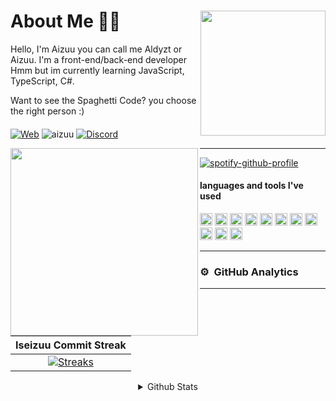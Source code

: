 <div>
<img src="https://i.pinimg.com/564x/d5/c1/87/d5c1879f63a0eec54b204a7939d7b845.jpg" width="200" align="right" />
  <h1> About Me 👋🏻 </h1>
Hello, I'm Aizuu you can call me Aldyzt or Aizuu. I'm a front-end/back-end developer <br>Hmm but im currently learning JavaScript, TypeScript, C#.

Want to see the Spaghetti Code? you choose the right person :)

####
<!-- [![Discord](https://discord.c99.nl/widget/theme-2/271576733168173057.png)](https://discord.com/users/271576733168173057) -->

[![Web](https://img.shields.io/badge/Personal%20Website-4287f5)](https://aizuu.my.id)
<img src="https://komarev.com/ghpvc/?username=iseizuu&label=Profile%20views&color=0e75b6&style=flat" alt="aizuu" />  [![Discord](https://discordapp.com/api/guilds/754960201215508521/embed.png)](https://discord.gg/dveQtqx)
</div>


<div>
<img src="https://i.pinimg.com/564x/db/62/14/db6214741ff3e50fa759c0abdd9c5533.jpg" width="300" align="left" />
<hr>
  
[![spotify-github-profile](https://spotify-github-profile.vercel.app/api/view?uid=o3cf52ih4kob54iewzpjduykf&cover_image=true&theme=natemoo-re&bar_color=3dd8ff&bar_color_cover=true)](https://spotify-github-profile.vercel.app/api/view?uid=o3cf52ih4kob54iewzpjduykf&redirect=true)
  
#### languages and tools I've used
<img src="https://upload.wikimedia.org/wikipedia/commons/thumb/9/99/Unofficial_JavaScript_logo_2.svg/512px-Unofficial_JavaScript_logo_2.svg.png" width=20> <img src="https://seeklogo.com/images/T/typescript-logo-B29A3F462D-seeklogo.com.png" width=20>
<a href="https://discord.js.org"><img src="https://cdn.discordapp.com/attachments/740865034887888996/740865173065170994/logo-square.png" width="20" alt="discord.js" /></a>
<img height="20" src="https://img.shields.io/badge/-Nodejs-43853d?style=flat-square&logo=Node.js&logoColor=white"/>
<img height="20" src="https://img.shields.io/badge/Ubuntu-orange?style=flat-square&logo=Ubuntu&logoColor=white"/>
<img height="20" src="https://img.shields.io/badge/-HTML5-E34F26?style=flat-square&logo=html5&logoColor=white" />
<img height="20" src="https://img.shields.io/badge/-NPM-CB3837?style=flat-square&logo=npm&logoColor=whitee"/>
<img height="20" src="https://img.shields.io/badge/-MongoDB-13aa52?style=flat-square&logo=mongodb&logoColor=white"/>
<img height="20" src="https://img.shields.io/badge/-React-000000?style=flat-square&logo=react&logoColor=blue"/>
<img height="20" src="https://img.shields.io/badge/-Vercel-ffffff?style=flat-square&logo=vercel&logoColor=black"/>
<img height="20" src="https://img.shields.io/badge/Next.js-000000?style=flat-square&logo=next.js&logoColor=white"/>
<hr>

### ⚙ &nbsp;GitHub Analytics

---

|        Iseizuu Commit Streak        |
|:--------------------------------:|
|    [![Streaks](https://streak-stats.demolab.com/?user=iseizuu&theme=radical)](https://streak-stats.demolab.com/)    |

<details align="center">
  <summary>Github Stats</summary>
  
[![Top Langs](https://github-readme-stats.vercel.app/api/top-langs/?username=iseizuu&layout=compact&show_icons=true&theme=radical)](https://github.com/iseizuu)
![I Seizuu's github stats](https://github-readme-stats.vercel.app/api?username=iseizuu&show_icons=true&theme=radical)
</details>
</div>
